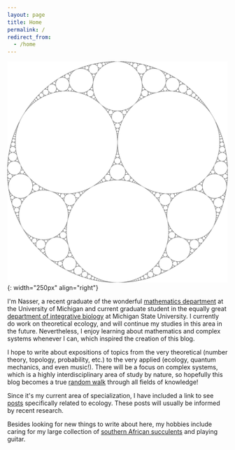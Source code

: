```yaml
---
layout: page
title: Home
permalink: /
redirect_from:
  - /home
---
```

<link href="https://fonts.googleapis.com/css2?family=Amiri&display=swap" rel="stylesheet">

<!-- Global site tag (gtag.js) - Google Analytics -->
<script async src="https://www.googletagmanager.com/gtag/js?id=G-KZSCV3DM1T"></script>
<script>
  window.dataLayer = window.dataLayer || [];
  function gtag(){dataLayer.push(arguments);}
  gtag('js', new Date());

  gtag('config', 'G-KZSCV3DM1T');
</script>

![about](/Images/about.JPG){: width="250px" align="right"}

I'm Nasser, a recent graduate of the wonderful [mathematics department](https://lsa.umich.edu/math) at  the University of Michigan and current graduate student in the equally great [department of integrative biology](https://integrativebiology.natsci.msu.edu/) at Michigan State University. I currently do work on theoretical ecology, and will continue my studies in this area in the future. Nevertheless, I enjoy learning about mathematics and complex systems whenever I can, which inspired the creation of this blog.


I hope to write about expositions of topics from the very theoretical (number theory, topology, probability, etc.) to the very applied (ecology, quantum mechanics, and even music!). There will be a focus on complex systems, which is a highly interdisciplinary area of study by nature, so hopefully this blog becomes a true [random walk](https://en.wikipedia.org/wiki/Random_walk) through all fields of knowledge!

Since it's my current area of specialization, I have included a link to see [posts](https://mohammnas.github.io/randomwalks/blog-ecology/) specifically related to ecology. These posts will usually be informed by recent research.

Besides looking for new things to write about here, my hobbies include caring for my large collection of [southern African succulents](https://en.wikipedia.org/wiki/Aizoaceae) and playing guitar.

